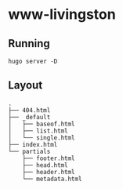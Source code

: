# www-livingston

## Running

    hugo server -D

## Layout

    .
    ├── 404.html
    ├── _default
    │   ├── baseof.html
    │   ├── list.html
    │   └── single.html
    ├── index.html
    └── partials
        ├── footer.html
        ├── head.html
        ├── header.html
        └── metadata.html

